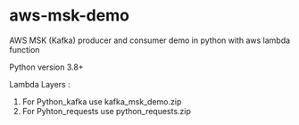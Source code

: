 # aws-msk-demo
AWS MSK (Kafka) producer and consumer demo in python with aws lambda function

Python version 3.8+

Lambda Layers : 
1. For Python_kafka use kafka_msk_demo.zip
2. For Pyhton_requests use python_requests.zip


